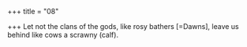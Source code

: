 +++
title = "08"

+++
Let not the clans of the gods, like rosy bathers [=Dawns],
leave us behind like cows a scrawny (calf).